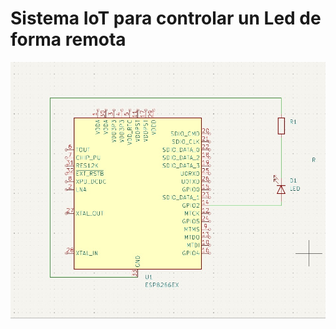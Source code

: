 # Sistema IoT para controlar un Led de forma remota
![Modelo](https://raw.githubusercontent.com/scharss/ledonoff/refs/heads/main/IMG/circuito.jpg)
